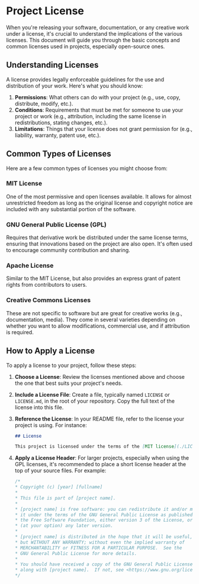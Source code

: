 # Project License

When you're releasing your software, documentation, or any creative work under a license, it's crucial to understand the implications of the various licenses. This document will guide you through the basic concepts and common licenses used in projects, especially open-source ones.

## Understanding Licenses

A license provides legally enforceable guidelines for the use and distribution of your work. Here's what you should know:

1. **Permissions**: What others can do with your project (e.g., use, copy, distribute, modify, etc.).
2. **Conditions**: Requirements that must be met for someone to use your project or work (e.g., attribution, including the same license in redistributions, stating changes, etc.).
3. **Limitations**: Things that your license does not grant permission for (e.g., liability, warranty, patent use, etc.).

## Common Types of Licenses

Here are a few common types of licenses you might choose from:

### MIT License

One of the most permissive and open licenses available. It allows for almost unrestricted freedom as long as the original license and copyright notice are included with any substantial portion of the software.

### GNU General Public License (GPL)

Requires that derivative work be distributed under the same license terms, ensuring that innovations based on the project are also open. It's often used to encourage community contribution and sharing.

### Apache License

Similar to the MIT License, but also provides an express grant of patent rights from contributors to users.

### Creative Commons Licenses

These are not specific to software but are great for creative works (e.g., documentation, media). They come in several varieties depending on whether you want to allow modifications, commercial use, and if attribution is required.

## How to Apply a License

To apply a license to your project, follow these steps:

1. **Choose a License**: Review the licenses mentioned above and choose the one that best suits your project's needs.

2. **Include a License File**: Create a file, typically named `LICENSE` or `LICENSE.md`, in the root of your repository. Copy the full text of the license into this file.

3. **Reference the License**: In your README file, refer to the license your project is using. For instance:

   ```markdown
   ## License

   This project is licensed under the terms of the [MIT license](./LICENSE).
   ```

4. **Apply a License Header**: For larger projects, especially when using the GPL licenses, it's recommended to place a short license header at the top of your source files. For example:

   ```cpp
   /*
   * Copyright (c) [year] [fullname]
   *
   * This file is part of [project name].
   *
   * [project name] is free software: you can redistribute it and/or modify
   * it under the terms of the GNU General Public License as published by
   * the Free Software Foundation, either version 3 of the License, or
   * (at your option) any later version.
   *
   * [project name] is distributed in the hope that it will be useful,
   * but WITHOUT ANY WARRANTY; without even the implied warranty of
   * MERCHANTABILITY or FITNESS FOR A PARTICULAR PURPOSE.  See the
   * GNU General Public License for more details.
   *
   * You should have received a copy of the GNU General Public License
   * along with [project name].  If not, see <https://www.gnu.org/licenses/>.
   */
   ```
